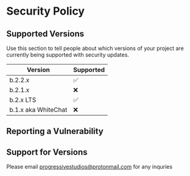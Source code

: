 # Security Policy

## Supported Versions

Use this section to tell people about which versions of your project are
currently being supported with security updates.

| Version | Supported          |
| ------- | ------------------ |
| b.2.2.x   | :white_check_mark: |
| b.2.1.x   | :x:                |
| b.2.x LTS  | :white_check_mark: |
| b.1.x aka WhiteChat | :x:|

## Reporting a Vulnerability


## Support for Versions



Please email 
progressivestudios@protonmail.com
for any inquries
